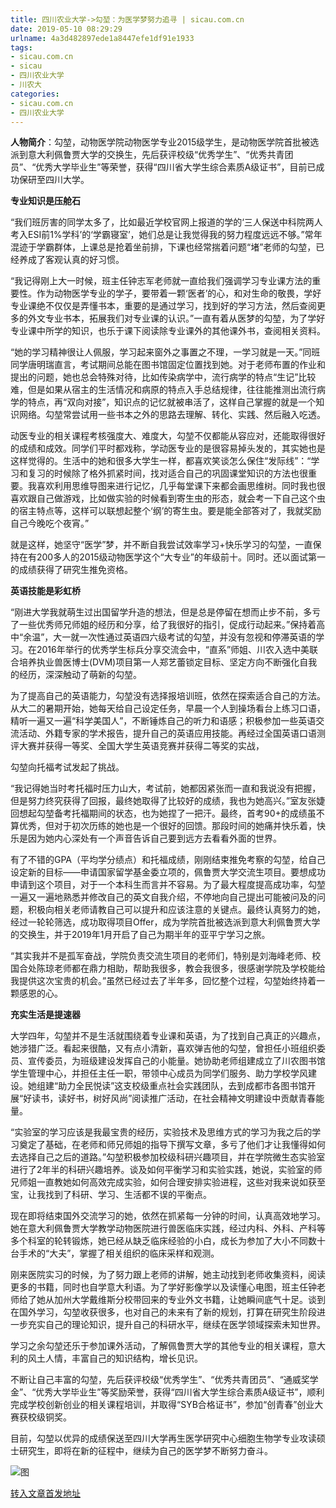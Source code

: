 ```yaml
---
title: 四川农业大学->勾堃：为医学梦努力追寻 | sicau.com.cn
date: 2019-05-10 08:29:29
urlname: 4a3d482897ede1a8447efe1df91e1933
tags: 
- sicau.com.cn
- sicau
- 四川农业大学
- 川农大
categories:
- sicau.com.cn
- 四川农业大学
---
```



**人物简介**：勾堃，动物医学院动物医学专业2015级学生，是动物医学院首批被选派到意大利佩鲁贾大学的交换生，先后获评校级“优秀学生”、“优秀共青团员”、“优秀大学毕业生”等荣誉，获得“四川省大学生综合素质A级证书”，目前已成功保研至四川大学。

**专业知识是压舱石**

“我们班厉害的同学太多了，比如最近学校官网上报道的学的‘三人保送中科院两人考入ESI前1%学科’的‘学霸寝室’，她们总是让我觉得我的努力程度远远不够。”常年混迹于学霸群体，上课总是抢着坐前排，下课也经常揣着问题“堵”老师的勾堃，已经养成了客观认真的好习惯。

“我记得刚上大一时候，班主任钟志军老师就一直给我们强调学习专业课方法的重要性。作为动物医学专业的学子，要带着一颗‘医者’的心，和对生命的敬畏，学好专业课绝不仅仅是弄懂书本，重要的是通过学习，找到好的学习方法，然后查阅更多的外文专业书本，拓展我们对专业课的认识。”一直有着从医梦的勾堃，为了学好专业课中所学的知识，也乐于课下阅读除专业课外的其他课外书，查阅相关资料。

“她的学习精神很让人佩服，学习起来窗外之事置之不理，一学习就是一天。”同班同学唐明瑞直言，考试期间总能在图书馆固定位置找到她。对于老师布置的作业和提出的问题，她也总会特殊对待，比如传染病学中，流行病学的特点“生记”比较难，但是如果从宿主的生活情况和病原的特点入手总结规律，往往能推测出流行病学的特点，再“双向对接”，知识点的记忆就被串活了，这样自己掌握的就是一个知识网络。勾堃常尝试用一些书本之外的思路去理解、转化、实践、然后融入吃透。

动医专业的相关课程考核强度大、难度大，勾堃不仅都能从容应对，还能取得很好的成绩和成效。同学们平时都戏称，学动医专业的是很容易掉头发的，其实她也是这样觉得的。生活中的她和很多大学生一样，都喜欢笑谈怎么保住“发际线”：“学习和复习的时候除了格外抓紧时间，找对适合自己的巩固课堂知识的方法也很重要。我喜欢利用思维导图来进行记忆，几乎每堂课下来都会画思维树。同时我也很喜欢跟自己做游戏，比如做实验的时候看到寄生虫的形态，就会考一下自己这个虫的宿主特点等，这样可以联想起整个‘纲’的寄生虫。要是能全部答对了，我就奖励自己今晚吃个夜宵。”

就是这样，她坚守“医学”梦，并不断自我尝试效率学习+快乐学习的勾堃，一直保持在有200多人的2015级动物医学这个“大专业”的年级前十。同时。还以面试第一的成绩获得了研究生推免资格。

**英语技能是彩虹桥**

“刚进大学我就萌生过出国留学升造的想法，但是总是停留在想而止步不前，多亏了一些优秀师兄师姐的经历和分享，给了我很好的指引，促成行动起来。”保持着高中“余温”，大一就一次性通过英语四六级考试的勾堃，并没有忽视和停滞英语的学习。在2016年举行的优秀学生标兵分享交流会中，“直系”师姐、川农入选中美联合培养执业兽医博士(DVM)项目第一人郑艺蕾锁定目标、坚定方向不断强化自我的经历，深深触动了萌新的勾堃。

为了提高自己的英语能力，勾堃没有选择报培训班，依然在探索适合自己的方法。从大二的暑期开始，她每天给自己设定任务，早晨一个人到操场看台上练习口语，精听一遍又一遍“科学美国人”，不断锤炼自己的听力和语感；积极参加一些英语交流活动、外籍专家的学术报告，提升自己的英语应用技能。再经过全国英语口语测评大赛并获得一等奖、全国大学生英语竞赛并获得二等奖的实战，

勾堃向托福考试发起了挑战。

“我记得她当时考托福时压力山大，考试前，她都因紧张而一直和我说没有把握，但是努力终究获得了回报，最终她取得了比较好的成绩，我也为她高兴。”室友张婕回想起勾堃备考托福期间的状态，也为她捏了一把汗。最终，首考90+的成绩虽不算优秀，但对于初次历练的她也是一个很好的回馈。那段时间的她痛并快乐着，快乐是因为她内心深处有一个声音告诉自己要到远方去看看外面的世界。

有了不错的GPA（平均学分绩点）和托福成绩，刚刚结束推免考察的勾堃，给自己设定新的目标——申请国家留学基金委立项的，佩鲁贾大学交流生项目。要想成功申请到这个项目，对于一个本科生而言并不容易。为了最大程度提高成功率，勾堃一遍又一遍地熟悉并修改自己的英文自我介绍，不停地向自己提出可能被问及的问题，积极向相关老师请教自己可以提升和应该注意的关键点。最终认真努力的她，经过一轮轮筛选，成功取得项目Offer，成为学院首批被选派到意大利佩鲁贾大学的交换生，并于2019年1月开启了自己为期半年的亚平宁学习之旅。

“其实我并不是孤军奋战，学院负责交流生项目的老师们，特别是刘海峰老师、校国合处陈琼老师都在鼎力相助，帮助我很多，教会我很多，很感谢学院及学校能给我提供这次宝贵的机会。”虽然已经过去了半年多，回忆整个过程，勾堃始终持着一颗感恩的心。

**充实生活是提速器**

大学四年，勾堃并不是生活就围绕着专业课和英语，为了找到自己真正的兴趣点，她涉猎广泛。看起来很酷，又有点小清新，喜欢弹吉他的勾堃，曾担任小班组织委员、宣传委员，为班级建设发挥自己的小能量。她协助老师组建成立了川农图书馆学生管理中心，并担任主任一职，带领中心成员为同学们服务、助力学校学风建设。她组建“助力全民悦读”这支校级重点社会实践团队，去到成都市各图书馆开展“好读书，读好书，树好风尚”阅读推广活动，在社会精神文明建设中贡献青春能量。

“实验室的学习应该是我最宝贵的经历，实验技术及思维方式的学习为我之后的学习奠定了基础，在老师和师兄师姐的指导下撰写文章，多亏了他们才让我懂得如何去选择自己之后的道路。”勾堃积极参加校级科研兴趣项目，并在学院微生态实验室进行了2年半的科研兴趣培养。谈及如何平衡学习和实验实践，她说，实验室的师兄师姐一直教她如何高效完成实验，如何合理安排实验进程，这些对我来说如获至宝，让我找到了科研、学习、生活都不误的平衡点。

现在即将结束国外交流学习的她，依然在抓紧每一分钟的时间，认真高效地学习。她在意大利佩鲁贾大学教学动物医院进行兽医临床实践，经过内科、外科、产科等多个科室的轮转锻炼，她已经从缺乏临床经验的小白，成长为参加了大小不同数十台手术的“大夫”，掌握了相关组织的临床采样和观测。

刚来医院实习的时候，为了努力跟上老师的讲解，她主动找到老师收集资料，阅读更多的书籍，同时也自学意大利语。为了学好影像学以及读懂心电图，班主任钟老师给了她从加州大学戴维斯分校带回来的专业外文书籍，让她瞬间底气十足。谈到在国外学习，勾堃收获很多，也对自己的未来有了新的规划，打算在研究生阶段进一步充实自己的理论知识，提升自己的科研水平，继续在医学领域探索未知世界。

学习之余勾堃还乐于参加课外活动，了解佩鲁贾大学的其他专业的相关课程，意大利的风土人情，丰富自己的知识结构，增长见识。

不断让自己丰富的勾堃，先后获评校级“优秀学生”、“优秀共青团员”、“通威奖学金”、“优秀大学毕业生”等奖励荣誉，获得“四川省大学生综合素质A级证书”，顺利完成学校创新创业的相关课程培训，并取得“SYB合格证书”，参加“创青春”创业大赛获校级铜奖。

目前，勾堃以优异的成绩保送至四川大学再生医学研究中心细胞生物学专业攻读硕士研究生，即将在新的征程中，继续为自己的医学梦不断努力奋斗。



![图](https://news.sicau.edu.cn/__local/7/B3/AA/1A737215BF5279F08681AAA2BCE_BA2202F3_1E3B8.jpg)

[转入文章首发地址](https://news.sicau.edu.cn/info/1078/51130.htm)